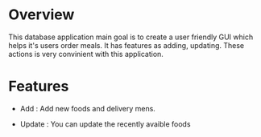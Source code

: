 # Overview
This database application main goal is to create a user friendly GUI which helps it's users order meals. It has features as adding, updating. These actions is very convinient with this application.

# Features
- Add : Add new foods and delivery mens.

- Update : You can update the recently avaible foods
